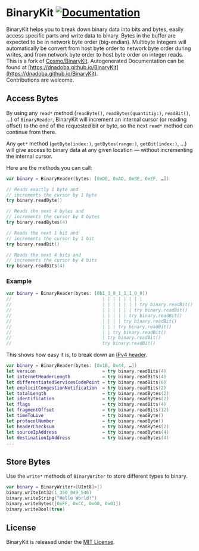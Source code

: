 # BinaryKit [![Documentation](https://img.shields.io/badge/Documentation-<Color>.svg)](https://dnadoba.github.io/BinaryKit)

BinaryKit helps you to break down binary data into bits and bytes, easily access specific parts and write data to binary.
Bytes in the buffer are expected to be in network byte order (big-endian). 
Multibyte Integers will automatically be convert from host byte order to network byte order during writes, and from network byte order to host byte order on integer reads.
This is a fork of [Cosmo/BinaryKit](https://github.com/Cosmo/BinaryKit). 
Autogenerated Documentation can be found at [https://dnadoba.github.io/BinaryKit](https://dnadoba.github.io/BinaryKit).  
Contributions are welcome.

## Access Bytes

By using any `read*` method (`readByte()`, `readBytes(quantitiy:)`, `readBit()`, …) of `BinaryReader`, BinaryKit will increment an internal cursor (or reading offset) to the end of the requested bit or byte, so the next `read*` method can continue from there.

Any `get*` method (`getByte(index:)`, `getBytes(range:)`, `getBit(index:)`, …) will give access to binary data at any given location — without incrementing the internal cursor.

Here are the methods you can call:

```swift
var binary = BinaryReader(bytes: [0xDE, 0xAD, 0xBE, 0xEF, …])

// Reads exactly 1 byte and
// increments the cursor by 1 byte 
try binary.readByte()

// Reads the next 4 bytes and
// increments the cursor by 4 bytes
try binary.readBytes(4)

// Reads the next 1 bit and
// increments the cursor by 1 bit
try binary.readBit()

// Reads the next 4 bits and
// increments the cursor by 4 bits
try binary.readBits(4)
```

### Example

```swift
var binary = BinaryReader(bytes: [0b1_1_0_1_1_1_0_0])
//                                  | | | | | | | | 
//                                  | | | | | | | try binary.readBit()  // 0
//                                  | | | | | | try binary.readBit()    // 0
//                                  | | | | | try binary.readBit()      // 1
//                                  | | | | try binary.readBit()        // 1
//                                  | | | try binary.readBit()          // 1
//                                  | | try binary.readBit()            // 0
//                                  | try binary.readBit()              // 1
//                                  try binary.readBit()                // 1
```

This shows how easy it is, to break down an [IPv4 header](https://en.wikipedia.org/wiki/IPv4#Header).

```swift
var binary = BinaryReader(bytes: [0x1B, 0x44, …])
let version                         = try binary.readBits(4)
let internetHeaderLength            = try binary.readBits(4)
let differentiatedServicesCodePoint = try binary.readBits(6)
let explicitCongestionNotification  = try binary.readBits(2)
let totalLength                     = try binary.readBytes(2)
let identification                  = try binary.readBytes(2)
let flags                           = try binary.readBits(4)
let fragmentOffset                  = try binary.readBits(12)
let timeToLive                      = try binary.readByte()
let protocolNumber                  = try binary.readByte()
let headerChecksum                  = try binary.readBytes(2)
let sourceIpAddress                 = try binary.readBytes(4)
let destinationIpAddress            = try binary.readBytes(4)
...
```

## Store Bytes

Use the `write*` methods of `BinaryWriter` to store different types to binary. 

```swift
var binary = BinaryWriter<[UInt8]>()
binary.writeInt32(1_350_849_546)
binary.writeString("Hello World!")
binary.writeBytes([0xFF, 0xCC, 0x00, 0x01])
binary.writeBool(true)
```

## License

BinaryKit is released under the [MIT License](http://www.opensource.org/licenses/MIT).
